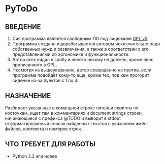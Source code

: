 # PyToDo

## ВВЕДЕНИЕ

1. Сия программа является свободным ПО под лицензией [GPL v3](https://www.gnu.org/licenses/gpl.html).
2. Программа создана и дорабатывается автором исключительно ради собственных
   нужд и развлечения, а также в соответствии с его представлениями об эргономике
   и функциональности.
3. Автор всех видал в гробу и ничего никому не должен, кроме явно
   прописанного в GPL.
4. Несмотря на вышеуказанное, автор совершенно не против, если программа
   подойдёт кому-то еще, кроме тех, под кем прогорит сиденье из-за пунктов
   с 1 по 3.

## НАЗНАЧЕНИЕ

Разбирает указанные в командной строке питоньи скрипты по косточкам,
ищет там в комментариях и document strings строки, начинающиеся с префикса @TODO
и выводит в stdout отформатированный список найденных текстов с указанием
имён файлов, контекста и номеров строк.

## ЧТО ТРЕБУЕТ ДЛЯ РАБОТЫ

- Python 3.3 или новее
